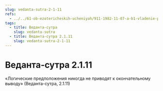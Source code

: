 ```yaml
---
slug: vedanta-sutra-2-1-11
refs:
  - ../../61-ob-ezotericheskih-ucheniyah/911-1982-11-07-a-b1-vladenie-psihicheskimi-silami-ne-mozhet-pobudit-gospoda-yavit-sebya.md
tags:
  - title: Веданта-сутра
    slug: vedanta-sutra
  - title: Веданта-сутра 2.1.11
    slug: vedanta-sutra-2-1-11
---
```


# Веданта-сутра 2.1.11

«Логические предположения никогда не приводят к окончательному выводу» (Веданта-сутра, 2.1.11)

